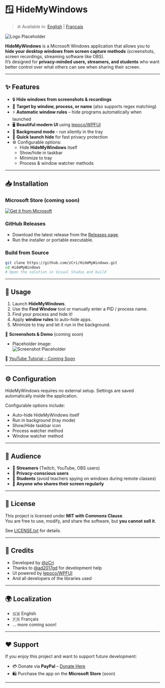 # 🪟 HideMyWindows

> 🌐 Available in: [English](README.md) | [Français](README.fr.md)

![Logo Placeholder](https://placehold.co/120x120.png?text=Logo)  

**HideMyWindows** is a Microsoft Windows application that allows you to **hide your desktop windows from screen capture methods** (screenshots, screen recordings, streaming software like OBS).  
It’s designed for **privacy-minded users, streamers, and students** who want better control over what others can see when sharing their screen.

---

## ✨ Features

- 🔒 **Hide windows from screenshots & recordings**  
- 🎯 **Target by window, process, or name** (also supports regex matching)  
- ⚡ **Automatic window rules** – hide programs automatically when launched  
- 🖥️ **Beautiful modern UI** using [lepoco/WPFUI](https://github.com/lepoco/wpfui)  
- 🔄 **Background mode** – run silently in the tray  
- 🚀 **Quick launch hide** for fast privacy protection  
- ⚙️ Configurable options:  
  - Hide **HideMyWindows** itself  
  - Show/hide in taskbar  
  - Minimize to tray  
  - Process & window watcher methods  

---

## 📥 Installation

### Microsoft Store (coming soon)
[![Get it from Microsoft](https://img.shields.io/badge/Microsoft%20Store-Download-blue?logo=microsoft&style=for-the-badge)](https://www.microsoft.com/store/apps)  

### GitHub Releases
- Download the latest release from the [Releases page](../../releases).  
- Run the installer or portable executable.

### Build from Source
```bash
git clone https://github.com/zCri/HideMyWindows.git
cd HideMyWindows
# Open the solution in Visual Studio and build
```

---

## 🚀 Usage

1. Launch **HideMyWindows**.  
2. Use the **Find Window** tool or manually enter a PID / process name.  
3. Find your process and hide it!  
4. Apply **window rules** to auto-hide apps.  
5. Minimize to tray and let it run in the background.  

📸 **Screenshots & Demo** (coming soon)  
- Placeholder image:  
  ![Screenshot Placeholder](https://placehold.co/800x450.png?text=Screenshot+Coming+Soon)  

🎥 [YouTube Tutorial – Coming Soon](#)  

---

## ⚙️ Configuration

HideMyWindows requires no external setup. Settings are saved automatically inside the application.  

Configurable options include:
- Auto-hide HideMyWindows itself  
- Run in background (tray mode)  
- Show/Hide taskbar icon  
- Process watcher method  
- Window watcher method  

---

## 👥 Audience

- 🔹 **Streamers** (Twitch, YouTube, OBS users)  
- 🔹 **Privacy-conscious users**  
- 🔹 **Students** (avoid teachers spying on windows during remote classes)  
- 🔹 **Anyone who shares their screen regularly**  

---

## 📜 License

This project is licensed under **MIT with Commons Clause**.  
You are free to use, modify, and share the software, but **you cannot sell it**.  

See [LICENSE.txt](LICENSE) for details.

---

## 🙏 Credits

- Developed by [@zCri](https://github.com/zCri)  
- Thanks to [@ad2017gd](https://github.com/ad2017gd) for development help  
- UI powered by [lepoco/WPFUI](https://github.com/lepoco/wpfui)  
- And all developers of the libraries used  

---

## 🌍 Localization

- 🇬🇧 English  
- 🇫🇷 Français  
- ... more coming soon!

---

## ❤️ Support

If you enjoy this project and want to support future development:  

- 💳 Donate via **PayPal** – [Donate Here](https://paypal.me/zCri)  
- 🛍️ Purchase the app on the **Microsoft Store** (soon)  

---
